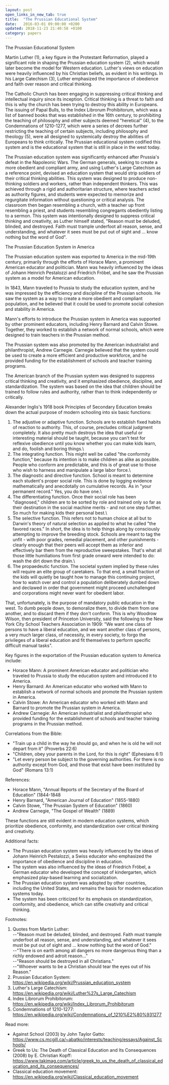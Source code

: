 ```yaml
---
layout: post
open_links_in_new_tab: true
title:  "The Prussian Educational System"
date:   2016-03-01 09:00:00 +0200
updated: 2018-11-23 21:40:58 +0100
category: papers
---
```


The Prussian Educational System

Martin Luther (1), a key figure in the Protestant Reformation, played a significant role in shaping the Prussian education system (2), which would later become the model for Western education. Luther's views on education were heavily influenced by his Christian beliefs, as evident in his writings. In his Large Catechism (3), Luther emphasized the importance of obedience and faith over reason and critical thinking.

The Catholic Church has been engaging in suppressing critical thinking and intellectual inquiry since its inception. Critical thinking is a threat to faith and this is why the church has been trying to destroy this ability in Europeans. The issuing of Papal Bulls, to the Index Librorum Prohibitorum, which was a list of banned books that was established in the 16th century, to prohibiting the teaching of philosophy and other subjects deemed "heretical" (4), to the Condemnations of 1210-1277, which were a series of decrees further restricting the teaching of certain subjects, including philosophy and theology (5), were all designed to systemically destroy the abilities of Europeans to think critically. The Prussian educational system codified this system and is the educational system that is still in place in the west today.

The Prussian education system was significantly enhanced after Prussia's defeat in the Napoleonic Wars. The German generals, seeking to create a more obedient and compliant army, and using Luther's Large Catechism as a reference point, devised an education system that would strip soldiers of their critical thinking abilities. This system was designed to produce non-thinking soldiers and workers, rather than independent thinkers. This was achieved through a rigid and authoritarian structure, where teachers acted as authority figures, and students were expected to memorize and regurgitate information without questioning or critical analysis. The classroom then began resembling a church, with a teacher up front resembling a priest, and students resembling congregants obediently listing to a sermon. This system was intentionally designed to suppress critical thinking and creativity, as Luther himself stated, "Reason must be deluded, blinded, and destroyed. Faith must trample underfoot all reason, sense, and understanding, and whatever it sees must be put out of sight and … know nothing but the word of God".

The Prussian Education System in America

The Prussian education system was exported to America in the mid-19th century, primarily through the efforts of Horace Mann, a prominent American educator and politician. Mann was heavily influenced by the ideas of Johann Heinrich Pestalozzi and Friedrich Fröbel, and he saw the Prussian system as a model for American education.

In 1843, Mann traveled to Prussia to study the education system, and he was impressed by the efficiency and discipline of the Prussian schools. He saw the system as a way to create a more obedient and compliant population, and he believed that it could be used to promote social cohesion and stability in America.

Mann's efforts to introduce the Prussian system in America was supported by other prominent educators, including Henry Barnard and Calvin Stowe. Together, they worked to establish a network of normal schools, which were designed to train teachers in the Prussian method.

The Prussian system was also promoted by the American industrialist and philanthropist, Andrew Carnegie. Carnegie believed that the system could be used to create a more efficient and productive workforce, and he provided funding for the establishment of schools and teacher training programs.

The American branch of the Prussian system was designed to suppress critical thinking and creativity, and it emphasized obedience, discipline, and standardization. The system was based on the idea that children should be trained to follow rules and authority, rather than to think independently or critically.

Alexander Inglis's 1918 book Principles of Secondary Education breaks down the actual purpose of modern schooling into six basic functions:
 
1) The adjustive or adaptive function. Schools are to establish fixed habits of reaction to authority. This, of course, precludes critical judgment completely. It also pretty much destroys the idea that useful or interesting material should be taught, because you can't test for reflexive obedience until you know whether you can make kids learn, and do, foolish and boring things.\
2) The integrating function. This might well be called "the conformity function," because its intention is to make children as alike as possible. People who conform are predictable, and this is of great use to those who wish to harness and manipulate a large labor force.\
3) The diagnostic and directive function. School is meant to determine each student's proper social role. This is done by logging evidence mathematically and anecdotally on cumulative records. As in "your permanent record." Yes, you do have one.\
4) The differentiating function. Once their social role has been "diagnosed," children are to be sorted by role and trained only so far as their destination in the social machine merits - and not one step further. So much for making kids their personal best.\
5) The selective function. This refers not to human choice at all but to Darwin's theory of natural selection as applied to what he called "the favored races." In short, the idea is to help things along by consciously attempting to improve the breeding stock. Schools are meant to tag the unfit - with poor grades, remedial placement, and other punishments - clearly enough that their peers will accept them as inferior and effectively bar them from the reproductive sweepstakes. That's what all those little humiliations from first grade onward were intended to do: wash the dirt down the drain.\
6) The propaedeutic function. The societal system implied by these rules will require an elite group of caretakers. To that end, a small fraction of the kids will quietly be taught how to manage this continuing project, how to watch over and control a population deliberately dumbed down and declawed in order that government might proceed unchallenged and corporations might never want for obedient labor.

That, unfortunately, is the purpose of mandatory public education in the west. To dumb people down, to demoralize them, to divide them from one another, and to discard them if they don't conform. This is why Woodrow Wilson, then president of Princeton University, said the following to the New York City School Teachers Association in 1909: "We want one class of persons to have a liberal education, and we want another class of persons, a very much larger class, of necessity, in every society, to forgo the privileges of a liberal education and fit themselves to perform specific difficult manual tasks". 

Key figures in the exportation of the Prussian education system to America include:

* Horace Mann: A prominent American educator and politician who traveled to Prussia to study the education system and introduced it to America.
* Henry Barnard: An American educator who worked with Mann to establish a network of normal schools and promote the Prussian system in America.
* Calvin Stowe: An American educator who worked with Mann and Barnard to promote the Prussian system in America.
* Andrew Carnegie: An American industrialist and philanthropist who provided funding for the establishment of schools and teacher training programs in the Prussian method.

Correlations from the Bible:

* "Train up a child in the way he should go, and when he is old he will not depart from it" (Proverbs 22:6)
* "Children, obey your parents in the Lord, for this is right" (Ephesians 6:1)
* "Let every person be subject to the governing authorities. For there is no authority except from God, and those that exist have been instituted by God" (Romans 13:1)

References:

* Horace Mann, "Annual Reports of the Secretary of the Board of Education" (1844-1848
* Henry Barnard, "American Journal of Education" (1855-1880)
* Calvin Stowe, "The Prussian System of Education" (1860)
* Andrew Carnegie, "The Gospel of Wealth" (1889)

These functions are still evident in modern education systems, which prioritize obedience, conformity, and standardization over critical thinking and creativity.

Additional facts:

* The Prussian education system was heavily influenced by the ideas of Johann Heinrich Pestalozzi, a Swiss educator who emphasized the importance of obedience and discipline in education.
* The system was also influenced by the ideas of Friedrich Fröbel, a German educator who developed the concept of kindergarten, which emphasized play-based learning and socialization.
* The Prussian education system was adopted by other countries, including the United States, and remains the basis for modern education systems today.
* The system has been criticized for its emphasis on standardization, conformity, and obedience, which can stifle creativity and critical thinking.

Footnotes:

1. Quotes from Martin Luther: \
--"Reason must be deluded, blinded, and destroyed. Faith must trample underfoot all reason, sense, and understanding, and whatever it sees must be put out of sight and … know nothing but the word of God."\
--"There is on earth among all dangers no more dangerous thing than a richly endowed and adroit reason…"\
--"Reason should be destroyed in all Christians."\
--"Whoever wants to be a Christian should tear the eyes out of his Reason."
2. Prussian Education System: https://en.wikipedia.org/wiki/Prussian_education_system
3. Luther's Large Catechism: https://en.wikipedia.org/wiki/Luther%27s_Large_Catechism
4. Index Librorum Prohibitorum: https://en.wikipedia.org/wiki/Index_Librorum_Prohibitorum
5. Condemnations of 1210-1277: https://en.wikipedia.org/wiki/Condemnations_of_1210%E2%80%931277
   
Read more:

* Against School (2003) by John Taylor Gatto: https://www.cs.mcgill.ca/~abatko/interests/teaching/essays/Against_Schools/
* Greek to Us: The Death of Classical Education and Its Consequences (2008) by E. Christian Kopff: https://www.takimag.com/article/greek_to_us_the_death_of_classical_education_and_its_consequences/
* Classical education movement: https://en.wikipedia.org/wiki/Classical_education_movement
